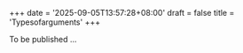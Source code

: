 +++
date = '2025-09-05T13:57:28+08:00'
draft = false
title = 'Typesofarguments'
+++



To be published ...